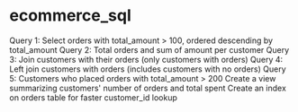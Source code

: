 # ecommerce_sql
Query 1: Select orders with total_amount > 100, ordered descending by total_amount
Query 2: Total orders and sum of amount per customer
Query 3: Join customers with their orders (only customers with orders)
Query 4: Left join customers with orders (includes customers with no orders)
Query 5: Customers who placed orders with total_amount > 200
Create a view summarizing customers' number of orders and total spent
Create an index on orders table for faster customer_id lookup
